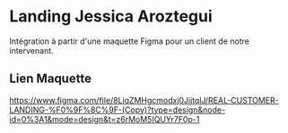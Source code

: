 # Landing Jessica Aroztegui

Intégration à partir d'une maquette Figma pour un client de notre intervenant.

## Lien Maquette

https://www.figma.com/file/8LiqZMHgcmodxj0JijtqlJ/REAL-CUSTOMER-LANDING-%F0%9F%8C%9F-(Copy)?type=design&node-id=0%3A1&mode=design&t=z6rMoM5IQUYr7F0p-1
